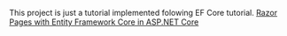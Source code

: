 This project is just a tutorial implemented folowing EF Core tutorial.
[Razor Pages with Entity Framework Core in ASP.NET Core](https://docs.microsoft.com/en-us/aspnet/core/data/ef-rp/intro)